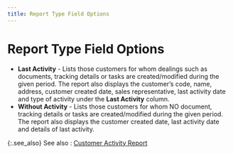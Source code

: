 ```yaml
---
title: Report Type Field Options
---
```


# Report Type Field Options

- **Last 
 Activity** - Lists those customers for whom dealings such as documents,  tracking details or tasks are created/modified during the given period.  The report also displays the customer’s code, name, address, customer  created date, sales representative, last activity date and type of activity  under the **Last Activity** column.
- **Without 
 Activity** - Lists those customers for whom NO document, tracking  details or tasks are created/modified during the given period. The report  also displays the customer created date, last activity date and details  of last activity.



{:.see_also}
See also
: [Customer  Activity Report]({{site.rpt_baseurl}}/everest-reports/invoicing/customer_activity_report_rep.html)
